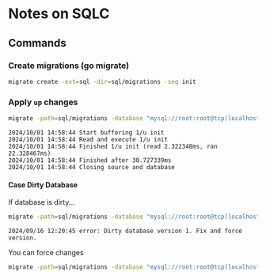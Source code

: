 # Notes on SQLC

## Commands
### Create migrations (go migrate)

``` sh
migrate create -ext=sql -dir=sql/migrations -seq init
```

### Apply `up` changes

``` sh
migrate -path=sql/migrations -database "mysql://root:root@tcp(localhost:3333)/courses" -verbose up
```

``` 
2024/10/01 14:58:44 Start buffering 1/u init
2024/10/01 14:58:44 Read and execute 1/u init
2024/10/01 14:58:44 Finished 1/u init (read 2.322348ms, ran 22.328467ms)
2024/10/01 14:58:44 Finished after 30.727339ms
2024/10/01 14:58:44 Closing source and database
```

#### Case Dirty Database

If database is dirty...

``` sh
migrate -path=sql/migrations -database "mysql://root:root@tcp(localhost:3333)/courses" -verbose up
```

```
2024/09/16 12:20:45 error: Dirty database version 1. Fix and force version.
```

You can force changes

``` sh
migrate -path=sql/migrations -database "mysql://root:root@tcp(localhost:3333)/courses" -verbose force 1
```


